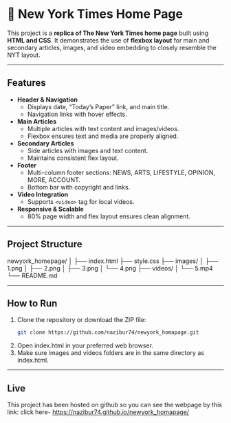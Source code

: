 # 📰 New York Times Home Page 

This project is a **replica of The New York Times home page** built using **HTML and CSS**. It demonstrates the use of **flexbox layout** for main and secondary articles, images, and video embedding to closely resemble the NYT layout.

---

## Features

- **Header & Navigation**
  - Displays date, “Today’s Paper” link, and main title.
  - Navigation links with hover effects.
- **Main Articles**
  - Multiple articles with text content and images/videos.
  - Flexbox ensures text and media are properly aligned.
- **Secondary Articles**
  - Side articles with images and text content.
  - Maintains consistent flex layout.
- **Footer**
  - Multi-column footer sections: NEWS, ARTS, LIFESTYLE, OPINION, MORE, ACCOUNT.
  - Bottom bar with copyright and links.
- **Video Integration**
  - Supports `<video>` tag for local videos.
- **Responsive & Scalable**
  - 80% page width and flex layout ensures clean alignment.

---

## Project Structure

newyork_homepage/
│
├── index.html 
├── style.css 
├── images/
│ ├── 1.png
│ ├── 2.png
│ ├── 3.png
│ └── 4.png
├── videos/ 
│ └── 5.mp4
└── README.md

---

## How to Run

1. Clone the repository or download the ZIP file:
   ```bash
   git clone https://github.com/nazibur74/newyork_homapage.git
2. Open index.html in your preferred web browser.
3. Make sure images and videos folders are in the same directory as index.html.

---

## Live 

This project has been hosted on github so you can see the webpage by this link:
click here- https://nazibur74.github.io/newyork_homapage/

